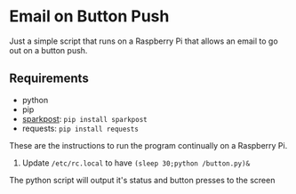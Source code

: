 # Email on Button Push

Just a simple script that runs on a Raspberry Pi that allows an email to go out on a button push.

## Requirements

* python
* pip
* [sparkpost](https://github.com/SparkPost/python-sparkpost): `pip install sparkpost`
* requests: `pip install requests`

These are the instructions to run the program continually on a Raspberry Pi.

1. Update `/etc/rc.local` to have `(sleep 30;python /button.py)&`

The python script will output it's status and button presses to the screen